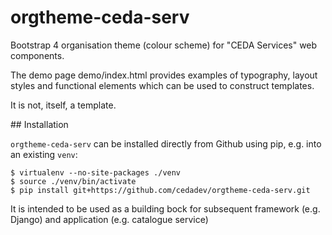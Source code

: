 # orgtheme-ceda-serv

Bootstrap 4 organisation theme (colour scheme) for "CEDA Services" web components.

The demo page demo/index.html provides examples of typography, layout styles and functional elements which can be used to construct templates.

It is not, itself, a template.

## Installation

`orgtheme-ceda-serv` can be installed directly from Github using pip, e.g. into an existing `venv`:

```
$ virtualenv --no-site-packages ./venv
$ source ./venv/bin/activate
$ pip install git+https://github.com/cedadev/orgtheme-ceda-serv.git
```
It is intended to be used as a building bock for subsequent framework (e.g. Django) and application (e.g. catalogue service)